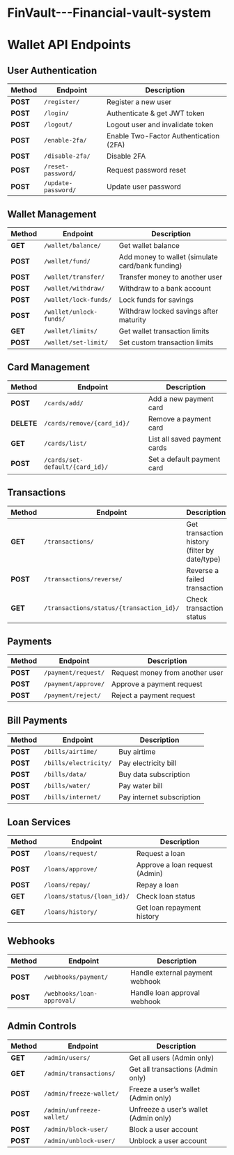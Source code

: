 # FinVault---Financial-vault-system


# Wallet API Endpoints

## User Authentication
| Method | Endpoint | Description |
|--------|----------|------------|
| **POST** | `/register/` | Register a new user |
| **POST** | `/login/` | Authenticate & get JWT token |
| **POST** | `/logout/` | Logout user and invalidate token |
| **POST** | `/enable-2fa/` | Enable Two-Factor Authentication (2FA) |
| **POST** | `/disable-2fa/` | Disable 2FA |
| **POST** | `/reset-password/` | Request password reset |
| **POST** | `/update-password/` | Update user password |

## Wallet Management
| Method | Endpoint | Description |
|--------|----------|------------|
| **GET** | `/wallet/balance/` | Get wallet balance |
| **POST** | `/wallet/fund/` | Add money to wallet (simulate card/bank funding) |
| **POST** | `/wallet/transfer/` | Transfer money to another user |
| **POST** | `/wallet/withdraw/` | Withdraw to a bank account |
| **POST** | `/wallet/lock-funds/` | Lock funds for savings |
| **POST** | `/wallet/unlock-funds/` | Withdraw locked savings after maturity |
| **GET** | `/wallet/limits/` | Get wallet transaction limits |
| **POST** | `/wallet/set-limit/` | Set custom transaction limits |

## Card Management
| Method | Endpoint | Description |
|--------|----------|------------|
| **POST** | `/cards/add/` | Add a new payment card |
| **DELETE** | `/cards/remove/{card_id}/` | Remove a payment card |
| **GET** | `/cards/list/` | List all saved payment cards |
| **POST** | `/cards/set-default/{card_id}/` | Set a default payment card |

## Transactions
| Method | Endpoint | Description |
|--------|----------|------------|
| **GET** | `/transactions/` | Get transaction history (filter by date/type) |
| **POST** | `/transactions/reverse/` | Reverse a failed transaction |
| **GET** | `/transactions/status/{transaction_id}/` | Check transaction status |

## Payments
| Method | Endpoint | Description |
|--------|----------|------------|
| **POST** | `/payment/request/` | Request money from another user |
| **POST** | `/payment/approve/` | Approve a payment request |
| **POST** | `/payment/reject/` | Reject a payment request |

## Bill Payments
| Method | Endpoint | Description |
|--------|----------|------------|
| **POST** | `/bills/airtime/` | Buy airtime |
| **POST** | `/bills/electricity/` | Pay electricity bill |
| **POST** | `/bills/data/` | Buy data subscription |
| **POST** | `/bills/water/` | Pay water bill |
| **POST** | `/bills/internet/` | Pay internet subscription |

## Loan Services
| Method | Endpoint | Description |
|--------|----------|------------|
| **POST** | `/loans/request/` | Request a loan |
| **POST** | `/loans/approve/` | Approve a loan request (Admin) |
| **POST** | `/loans/repay/` | Repay a loan |
| **GET** | `/loans/status/{loan_id}/` | Check loan status |
| **GET** | `/loans/history/` | Get loan repayment history |

## Webhooks
| Method | Endpoint | Description |
|--------|----------|------------|
| **POST** | `/webhooks/payment/` | Handle external payment webhook |
| **POST** | `/webhooks/loan-approval/` | Handle loan approval webhook |

## Admin Controls
| Method | Endpoint | Description |
|--------|----------|------------|
| **GET** | `/admin/users/` | Get all users (Admin only) |
| **GET** | `/admin/transactions/` | Get all transactions (Admin only) |
| **POST** | `/admin/freeze-wallet/` | Freeze a user’s wallet (Admin only) |
| **POST** | `/admin/unfreeze-wallet/` | Unfreeze a user’s wallet (Admin only) |
| **POST** | `/admin/block-user/` | Block a user account |
| **POST** | `/admin/unblock-user/` | Unblock a user account |

